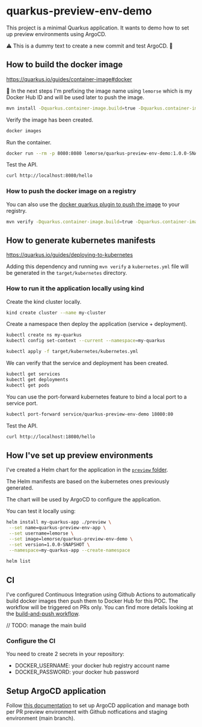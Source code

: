# quarkus-preview-env-demo

This project is a minimal Quarkus application.
It wants to demo how to set up preview environments using ArgoCD.

:warning: This is a dummy text to create a new commit and test ArgoCD. :bug:

## How to build the docker image

https://quarkus.io/guides/container-image#docker

:memo: In the next steps I'm prefixing the image name using `lemorse` which is my Docker Hub ID and will be used later to push the image.

```bash
mvn install -Dquarkus.container-image.build=true -Dquarkus.container-image.group=lemorse
```

Verify the image has been created.
```bash
docker images
```

Run the container.
```bash
docker run --rm -p 8080:8080 lemorse/quarkus-preview-env-demo:1.0.0-SNAPSHOT
```

Test the API.
```bash
curl http://localhost:8080/hello
```

### How to push the docker image on a registry

You can also use the [docker quarkus plugin to push the image](https://quarkus.io/guides/container-image#pushing) to your registry.

```bash
mvn verify -Dquarkus.container-image.build=true -Dquarkus.container-image.group=lemorse -Dquarkus.container-image.push=true
```

## How to generate kubernetes manifests

https://quarkus.io/guides/deploying-to-kubernetes

Adding this dependency and running `mvn verify` a `kubernetes.yml` file will be generated in the `target/kubernetes` directory.

### How to run it the application locally using kind

Create the kind cluster locally.

```bash
kind create cluster --name my-cluster
```

Create a namespace then deploy the application (service + deployment).

```bash
kubectl create ns my-quarkus
kubectl config set-context --current --namespace=my-quarkus

kubectl apply -f target/kubernetes/kubernetes.yml
````

We can verify that the service and deployment has been created.

```bash
kubectl get services
kubectl get deployments
kubectl get pods
```

You can use the port-forward kubernetes feature to bind a local port to a service port.

```bash
kubectl port-forward service/quarkus-preview-env-demo 18080:80
```

Test the API.
```bash
curl http://localhost:18080/hello
```

## How I've set up preview environments

I've created a Helm chart for the application in the [`preview` folder](preview/).

The Helm manifests are based on the kubernetes ones previously generated.

The chart will be used by ArgoCD to configure the application.

You can test it locally using:
```bash
helm install my-quarkus-app ./preview \
 --set name=quarkus-preview-env-app \
 --set username=lemorse \
 --set image=lemorse/quarkus-preview-env-demo \
 --set version=1.0.0-SNAPSHOT \
 --namespace=my-quarkus-app --create-namespace
 
helm list
```

## CI

I've configured Continuous Integration using Github Actions to automatically build docker images then push them to Docker Hub for this POC.
The workflow will be triggered on PRs only.
You can find more details looking at the [build-and-push workflow](.github/workflows/build-and-push.yml).

// TODO: manage the main build

### Configure the CI

You need to create 2 secrets in your repository:
- DOCKER_USERNAME: your docker hub registry account name
- DOCKER_PASSWORD: your docker hub password

## Setup ArgoCD application

Follow [this documentation](argocd/) to set up ArgoCD application and manage both per PR preview environment with Github notfications and staging environment (main branch).
